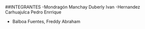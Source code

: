 ##INTEGRANTES
-Mondragón Manchay Duberly Ivan
-Hernandez Carhuajulca Pedro Enrrique
- Balboa Fuentes, Freddy Abraham

